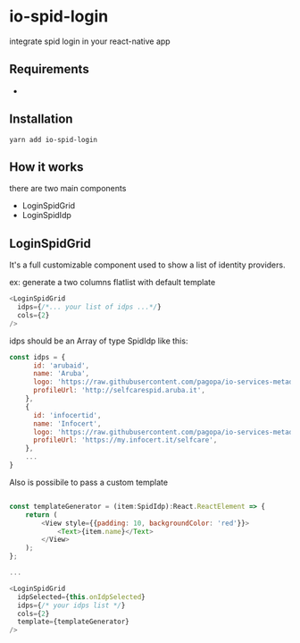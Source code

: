 # io-spid-login

integrate spid login in your react-native app

## Requirements

-

## Installation

```
yarn add io-spid-login
```

## How it works

there are two main components

- LoginSpidGrid
- LoginSpidIdp

## LoginSpidGrid

It's a full customizable component used to show a list of identity providers.

ex: generate a two columns flatlist with default template

```javascript
<LoginSpidGrid
  idps={/*... your list of idps ...*/}
  cols={2}
/>
```

idps should be an Array of type SpidIdp like this:

```javascript
const idps = {
      id: 'arubaid',
      name: 'Aruba',
      logo: 'https://raw.githubusercontent.com/pagopa/io-services-metadata/master/spid/idps/spid-idp-arubaid.png',
      profileUrl: 'http://selfcarespid.aruba.it',
    },
    {
      id: 'infocertid',
      name: 'Infocert',
      logo: 'https://raw.githubusercontent.com/pagopa/io-services-metadata/master/spid/idps/spid-idp-infocertid.png',
      profileUrl: 'https://my.infocert.it/selfcare',
    },
    ...
}
```

Also is possibile to pass a custom template

```javascript

const templateGenerator = (item:SpidIdp):React.ReactElement => {
    return (
        <View style={{padding: 10, backgroundColor: 'red'}}>
            <Text>{item.name}</Text>
        </View>
    );
};

...

<LoginSpidGrid
  idpSelected={this.onIdpSelected}
  idps={/* your idps list */}
  cols={2}
  template={templateGenerator}
/>
```
